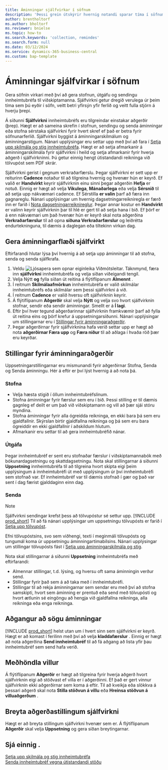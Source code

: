 ```yaml
---
title: Áminningar sjálfvirkar í söfnum
description: 'Þessi grein útskýrir hvernig notandi sparar tíma í söfnum með því að gera ferli við stofnun, útgáfu og sendingu innheimtubréfa til viðskiptamanna.'
author: brentholtorf
ms.author: bholtorf
ms.reviewer: bnielse
ms.topic: how-to
ms.search.keywords: 'collection, remindes'
ms.search.form: null
ms.date: 03/12/2024
ms.service: dynamics-365-business-central
ms.custom: bap-template
---
```

# <a name="automate-reminders-in-collections"></a>Áminningar sjálfvirkar í söfnum

Gera söfnin virkari með því að gera stofnun, útgáfu og sendingu innheimtubréfa til viðskiptamanna. Sjálfvirkni getur dregið verulega úr þeim tíma sem þú eyðir í söfn, veitt betri yfirsýn yfir ferlið og veitt fulla stjórn á hverju þrepi.

Á síðunni **Sjálfvirkni** innheimtubréfs eru tilgreindar einstakar aðgerðir (þrep). Hægt er að sameina skrefin í stofnun, sendingu og senda áminningar eða stofna sérstaka sjálfvirkni fyrir hvert skref ef það er betra fyrir söfnunarferlið. Sjálfvirkni byggist á áminningarskilmálum og áminningarstigum. Nánari upplýsingar eru settar upp með því að fara í [Setja upp skilmála og stig innheimtubréfa](finance-setup-reminders.md). Hægt er að setja afmarkanir á áminningarskilmála fyrir sjálfvirkni í heild og setja afmarkanir fyrir hverja aðgerð í sjálfvirkninni. Þú getur einnig hengt útistandandi reikninga við tölvupóst sem PDF skrár.

Sjálfvirkni gerist í gegnum verkraðarfærslu. Þegar sjálfvirkni er sett upp er reiturinn **Cadence** notaður til að tilgreina hvernig og hvenær hún er keyrð. Ef valið er **Handvirkt** keyrir sjálfvirknin einu sinni þegar aðgerðin **Hefja** er notuð. Einnig er hægt að velja **Vikulega**, **Mánaðarlega** eða velja **Sérsnið** til að setja upp nákvæmari cadence. Ef Sérstilla **er valin** þarf að færa inn gagnareglu. Nánari upplýsingar um hvernig dagsetningarreikniregla er færð inn er farið í [Nota dagsetningarreiknireglur](ui-enter-date-ranges.md#use-date-formulas). Þegar annar kostur en **Handvirkt** er valinn keyrir sjálfvirknin þar til hlé er gert til að setja hana í bið. Ef þörf er á enn nákvæmari um það hvenær hún er keyrð skal nota aðgerðina **Verkraðarfærslur** til að opna **síðuna Verkraðarfærslur** og leiðrétta endurtekninguna, til dæmis á daglegan eða tiltekinn virkan dag.

## <a name="automate-the-reminders-flow"></a>Gera áminningarflæði sjálfvirkt

Eftirfarandi hlutar lýsa því hvernig á að setja upp áminningar til að stofna, senda og senda sjálfkrafa.

1. Veldu ![Ljósapera sem opnar eiginleika Viðmótsleitar.](media/ui-search/search_small.png "Segðu mér hvað þú vilt gera") Táknmynd, færa inn **sjálfvirkni** innheimtubréfa og velja síðan viðeigandi tengil.
1. Velja Nýtt **og** fylla síðan út reitina á flýtiflipanum **Almennt** .
1. Í reitnum **Skilmálaafmörkun** innheimtubréfa er valið skilmálar innheimtubréfs eða skilmálar sem þessi sjálfvirkni á við.
1. Í reitnum **Cadence** er valið hversu oft sjálfvirknin keyrir.
1. Á flýtiflipanum **Aðgerðir** skal velja **Nýtt** og velja svo hvort sjálfvirknin stofnar, sendir eða sendir áminningar. Smellt er á **Í lagi**.
1. Eftir því hver tegund aðgerðarinnar sjálfvirknin framkvæmir þarf að fylla út reitina eins og þörf krefur á uppsetningarsíðunni. Nánari upplýsingar um stillingarnar eru í [Stillingar fyrir áminningaraðgerðir](#settings-for-reminder-actions).
1. Þegar aðgerðirnar fyrir sjálfvirknina hafa verið settar upp er hægt að nota **aðgerðirnar Færa upp** og **Færa niður** til að aðlaga í hvaða röð þær eru keyrðar.

## <a name="settings-for-reminder-actions"></a>Stillingar fyrir áminningaraðgerðir

Uppsetningarstillingarnar eru mismunandi fyrir aðgerðirnar Stofna, Senda og Senda áminningu. Hér á eftir er því lýst hvernig á að nota þá.

### <a name="create"></a>Stofna

* Velja hæsta stigið í öllum innheimtubréfslínum.  
* Stofna áminningar fyrir færslur sem eru í bið. Þessi stilling er til dæmis gagnleg ef deilt er um það við viðskiptamann og vill að þær sjái stóru myndina.
* Stofna áminningar fyrir alla ógreidda reikninga, en ekki bara þá sem eru gjaldfallnir. Skýrslan birtir gjaldfallna reikninga og þá sem eru bara ógreiddir en ekki gjaldfallnir í aðskildum hlutum.
* Afmarkanir eru settar til að gera innheimtubréfið nánar.

### <a name="issue"></a>Útgáfa

Þegar innheimtubréf er sent eru stofnaðar færslur í viðskiptamannabók með bókunardagsetningu og skattdagsetningu. Nota skal stillingarnar á síðunni **Uppsetning** innheimtubréfa til að tilgreina hvort skipta eigi þeim upplýsingum á innheimtubréfi út með upplýsingum úr því innheimtubréfi sem stofnað var. Ef innheimtubréf var til dæmis stofnað í gær og það var sent í dag færist gjalddaginn einn dag.

### <a name="send"></a>Senda

> [!NOTE]
> Sjálfvirkni sendingar krefst þess að tölvupóstur sé settur upp. [!INCLUDE [prod_short](includes/prod_short.md)] Til að fá nánari upplýsingar um uppsetningu tölvupósts er farið í [Setja upp tölvupóst](admin-how-setup-email.md).

Efni tölvupóstsins, svo sem viðhengi, texti í meginmáli tölvupósts og tungumál koma úr uppsetningu áminningartímabilsins. Nánari upplýsingar um stillingar tölvupósts fást í [Setja upp áminningarskilmála og stig](finance-setup-reminders.md).

Nota skal stillingarnar á síðunni **Uppsetning** innheimtubréfa með eftirfarandi:

* Almennar stillingar, t.d. lýsing, og hversu oft sama áminningin verður send.
* Stillingar fyrir það sem á að taka með í innheimtubréfi.
* Stillingar til að rekja áminningarnar sem sendar eru með því að stofna samskipti, hvort sem áminning er prentuð eða send með tölvupósti og hvort ætlunin sé eingöngu að hengja við gjaldfallna reikninga, alla reikninga eða enga reikninga. 

## <a name="access-the-history-of-a-reminder"></a>Aðgangur að sögu áminningar

[!INCLUDE [prod_short](includes/prod_short.md)] helst utan um í hvert sinn sem sjálfvirkni er keyrð. Hægt er að komast í ferilinn með því að velja **kladdafærslur** . Einnig er hægt að nota aðgerðina **Send innheimtubréf** til að fá aðgang að lista yfir þau innheimtubréf sem send hafa verið.

## <a name="handle-errors"></a>Meðhöndla villur

Á flýtiflipanum **Aðgerðir** er hægt að tilgreina fyrir hverja aðgerð hvort sjálfvirknin eigi að stöðvast ef villa er í aðgerðinni. Ef það er gert vinnur sjálfvirknin ekki aðgerðirnar sem koma á eftir. Til að kveikja eða slökkva á þessari aðgerð skal nota **Stilla stöðvun á villu** eða **Hreinsa stöðvun á villuaðgerðum** .

## <a name="change-action-settings-for-an-automation"></a>Breyta aðgerðastillingum sjálfvirkni

Hægt er að breyta stillingum sjálfvirkni hvenær sem er. Á flýtiflipanum **Aðgerðir** skal velja **Uppsetning** og gera síðan breytingarnar.

## <a name="see-also"></a>Sjá einnig .

[Setja upp skilmála og stig innheimtubréfa](finance-setup-reminders.md)  
[Senda innheimtubréf vegna útistandandi stöðu](receivables-send-reminders.md)  
